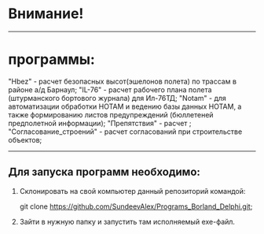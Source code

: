 # Внимание! 
--------------------------------------------------------------
# программы:
"Hbez" - расчет безопасных высот(эшелонов полета) по трассам в районе а/д Барнаул;
"IL-76" - расчет рабочего плана полета (штурманского бортового журнала) для Ил-76ТД;
"Notam" - для автоматизации обработки НОТАМ и ведению базы данных НОТАМ, а также формированию листов предупреждений (бюллетеней предполетной информации);
"Препятствия" - расчет ;
"Согласование_строений" - расчет согласований при строительстве объектов;

--------------------------------------------------------------
## Для запуска программ необходимо:
1. Склонировать на свой компьютер данный репозиторий командой:
   
   git clone https://github.com/SundeevAlex/Programs_Borland_Delphi.git;
2. Зайти в нужную папку и запустить там исполняемый exe-файл.
